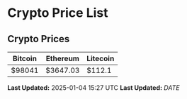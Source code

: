 # Crypto Price List

## Crypto Prices
| Bitcoin | Ethereum | Litecoin |
| ------- | -------- | -------- |
| $98041 | $3647.03 | $112.1 |
**Last Updated:** 2025-01-04 15:27 UTC
**Last Updated:** $DATE$
